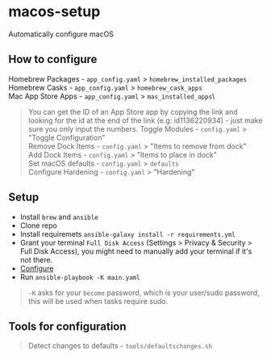 # macos-setup
Automatically configure macOS 

## How to configure
Homebrew Packages - `app_config.yaml` > `homebrew_installed_packages`\
Homebrew Casks  - `app_config.yaml` > `homebrew_cask_apps`\
Mac App Store Apps - `app_config.yaml` > `mas_installed_apps`\
> You can get the ID of an App Store app by copying the link and looking for the id at the end of the link (e.g: id1136220934) - just make sure you only input the numbers.
Toggle Modules - `config.yaml` > "Toggle Configuration"\
Remove Dock Items - `config.yaml` > "Items to remove from dock"\
Add Dock Items - `config.yaml` > "Items to place in dock"\
Set macOS defaults - `config.yaml` > `defaults`\
Configure Hardening - `config.yaml` > "Hardening"

## Setup
- Install `brew` and `ansible`
- Clone repo
- Install requiremets `ansible-galaxy install -r requirements.yml`
- Grant your terminal `Full Disk Access` (Settings > Privacy & Security > Full Disk Access), you might need to manually add your terminal if it's not there.
- [Configure](#how-to-configure)
- Run `ansible-playbook -K main.yaml`
> `-K` asks for your `become` password, which is your user/sudo password, this will be used when tasks require sudo.

## Tools for configuration
> Detect changes to defaults - `tools/defaultschanges.sh`